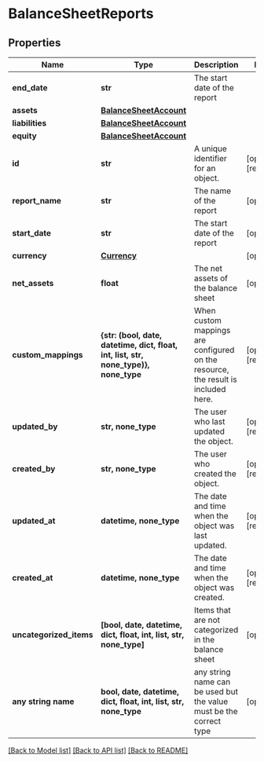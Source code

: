 # BalanceSheetReports


## Properties
Name | Type | Description | Notes
------------ | ------------- | ------------- | -------------
**end_date** | **str** | The start date of the report | 
**assets** | [**BalanceSheetAccount**](BalanceSheetAccount.md) |  | 
**liabilities** | [**BalanceSheetAccount**](BalanceSheetAccount.md) |  | 
**equity** | [**BalanceSheetAccount**](BalanceSheetAccount.md) |  | 
**id** | **str** | A unique identifier for an object. | [optional] [readonly] 
**report_name** | **str** | The name of the report | [optional] 
**start_date** | **str** | The start date of the report | [optional] 
**currency** | [**Currency**](Currency.md) |  | [optional] 
**net_assets** | **float** | The net assets of the balance sheet | [optional] 
**custom_mappings** | **{str: (bool, date, datetime, dict, float, int, list, str, none_type)}, none_type** | When custom mappings are configured on the resource, the result is included here. | [optional] [readonly] 
**updated_by** | **str, none_type** | The user who last updated the object. | [optional] [readonly] 
**created_by** | **str, none_type** | The user who created the object. | [optional] [readonly] 
**updated_at** | **datetime, none_type** | The date and time when the object was last updated. | [optional] [readonly] 
**created_at** | **datetime, none_type** | The date and time when the object was created. | [optional] [readonly] 
**uncategorized_items** | **[bool, date, datetime, dict, float, int, list, str, none_type]** | Items that are not categorized in the balance sheet | [optional] 
**any string name** | **bool, date, datetime, dict, float, int, list, str, none_type** | any string name can be used but the value must be the correct type | [optional]

[[Back to Model list]](../../README.md#documentation-for-models) [[Back to API list]](../../README.md#documentation-for-api-endpoints) [[Back to README]](../../README.md)


